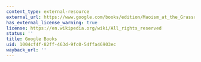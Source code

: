 ```yaml
---
content_type: external-resource
external_url: https://www.google.com/books/edition/Maoism_at_the_Grassroots/KRTRCgAAQBAJ?hl=en&gbpv=1
has_external_license_warning: true
license: https://en.wikipedia.org/wiki/All_rights_reserved
status: ''
title: Google Books
uid: 1004cf4f-82ff-463d-9fc0-54ffa46903ec
wayback_url: ''
---
```

